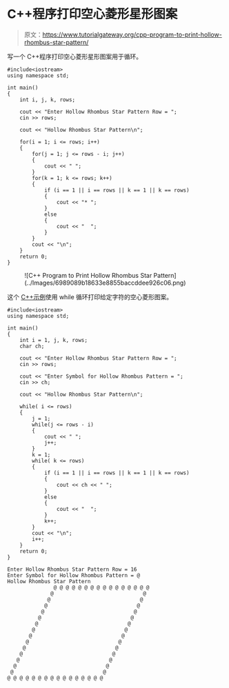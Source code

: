 # C++程序打印空心菱形星形图案

> 原文：<https://www.tutorialgateway.org/cpp-program-to-print-hollow-rhombus-star-pattern/>

写一个 C++程序打印空心菱形星形图案用于循环。

```
#include<iostream>
using namespace std;

int main()
{
	int i, j, k, rows;

    cout << "Enter Hollow Rhombus Star Pattern Row = ";
    cin >> rows;

    cout << "Hollow Rhombus Star Pattern\n"; 

    for(i = 1; i <= rows; i++)
    {
    	for(j = 1; j <= rows - i; j++)
		{
            cout << " ";
        }
        for(k = 1; k <= rows; k++)
        {
            if (i == 1 || i == rows || k == 1 || k == rows)
            {
                cout << "* ";
            }
            else
            {
                cout << "  ";
            }
        }
        cout << "\n";
    }		
 	return 0;
}
```

<figure class="wp-block-image size-large">![C++ Program to Print Hollow Rhombus Star Pattern](../Images/6989089b18633e8855baccddee926c06.png)</figure>

这个 [C++示例](https://www.tutorialgateway.org/cpp-programs/)使用 while 循环打印给定字符的空心菱形图案。

```
#include<iostream>
using namespace std;

int main()
{
	int i = 1, j, k, rows;
    char ch;

    cout << "Enter Hollow Rhombus Star Pattern Row = ";
    cin >> rows;

    cout << "Enter Symbol for Hollow Rhombus Pattern = ";
    cin >> ch;

    cout << "Hollow Rhombus Star Pattern\n"; 

    while( i <= rows)
    {
        j = 1; 
    	while(j <= rows - i)
		{
            cout << " ";
            j++;
        }
        k = 1;
        while( k <= rows)
        {
            if (i == 1 || i == rows || k == 1 || k == rows)
            {
                cout << ch << " ";
            }
            else
            {
                cout << "  ";
            }
            k++;
        }
        cout << "\n";
        i++;
    }		
 	return 0;
}
```

```
Enter Hollow Rhombus Star Pattern Row = 16
Enter Symbol for Hollow Rhombus Pattern = @
Hollow Rhombus Star Pattern
               @ @ @ @ @ @ @ @ @ @ @ @ @ @ @ @ 
              @                             @ 
             @                             @ 
            @                             @ 
           @                             @ 
          @                             @ 
         @                             @ 
        @                             @ 
       @                             @ 
      @                             @ 
     @                             @ 
    @                             @ 
   @                             @ 
  @                             @ 
 @                             @ 
@ @ @ @ @ @ @ @ @ @ @ @ @ @ @ @ 
```
